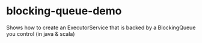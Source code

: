 # blocking-queue-demo
Shows how to create an ExecutorService that is backed by a BlockingQueue you control (in java &amp; scala)
